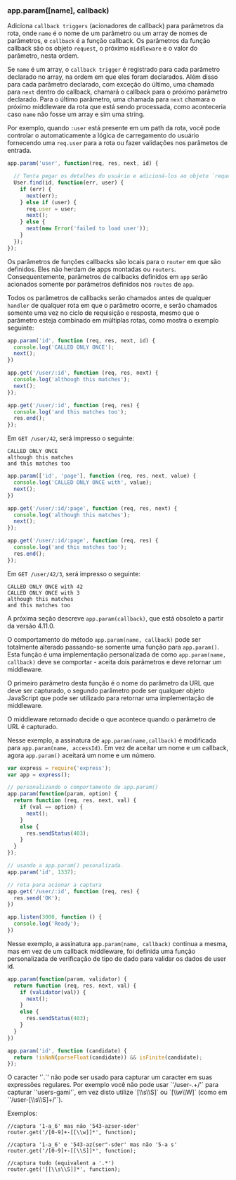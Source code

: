 <h3 id='app.param'>app.param([name], callback)</h3>

Adiciona `callback triggers` (acionadores de callback) para parâmetros da rota, onde `name` é o nome de um parâmetro ou um array de nomes de parâmetros, e `callback` é a função callback. Os parâmetros da função callback são os objeto `request`, o próximo `middleware` e o valor do parâmetro, nesta ordem.

Se `name` é um array, o `callback trigger` é registrado para cada parâmetro declarado no array, na ordem em que eles foram declarados. Além disso para cada parâmetro declarado, com exceção do último, uma chamada para `next` dentro do callback, chamará o callback para o próximo parâmetro declarado. Para o último parâmetro, uma chamada para `next` chamara o próximo middleware da rota que está sendo processada, como aconteceria caso `name` não fosse um array e sim uma string.

Por exemplo, quando `:user` está presente em um path da rota, você pode controlar o automaticamente a lógica de carregamento do usuário fornecendo uma `req.user` para a rota ou fazer validações nos parâmetos de entrada.

~~~js
app.param('user', function(req, res, next, id) {

  // Tenta pegar os detalhes do usuário e adicioná-los ao objeto `request`
  User.find(id, function(err, user) {
    if (err) {
      next(err);
    } else if (user) {
      req.user = user;
      next();
    } else {
      next(new Error('failed to load user'));
    }
  });
});
~~~

Os parâmetros de funções callbacks são locais para o `router` em que são definidos. Eles não herdam de apps montadas ou `routers`. Consequentemente, parâmetros de callbacks definidos em `app` serão acionados somente por parâmetros definidos nos `routes` de `app`.

Todos os parâmetros de callbacks serão chamados antes de qualquer `handler` de qualquer rota em que o parâmetro ocorre, e serão chamados somente uma vez no ciclo de requisição e resposta, mesmo que o parâmetro esteja combinado em múltiplas rotas, como mostra o exemplo seguinte:


~~~js
app.param('id', function (req, res, next, id) {
  console.log('CALLED ONLY ONCE');
  next();
})

app.get('/user/:id', function (req, res, next) {
  console.log('although this matches');
  next();
});

app.get('/user/:id', function (req, res) {
  console.log('and this matches too');
  res.end();
});
~~~

Em `GET /user/42`, será impresso o seguinte:

~~~
CALLED ONLY ONCE
although this matches
and this matches too
~~~

~~~js
app.param(['id', 'page'], function (req, res, next, value) {
  console.log('CALLED ONLY ONCE with', value);
  next();
})

app.get('/user/:id/:page', function (req, res, next) {
  console.log('although this matches');
  next();
});

app.get('/user/:id/:page', function (req, res) {
  console.log('and this matches too');
  res.end();
});
~~~

Em `GET /user/42/3`, será impresso o seguinte:

~~~
CALLED ONLY ONCE with 42
CALLED ONLY ONCE with 3
although this matches
and this matches too
~~~

<div class="doc-box doc-warn" markdown="1">

A próxima seção descreve `app.param(callback)`, que está obsoleto a partir da versão 4.11.0.

</div>

O comportamento do método `app.param(name, callback)` pode ser totalmente alterado passando-se somente uma função para `app.param()`. Esta função é uma implementação personalizada de como `app.param(name, callback)`  deve se comportar - aceita dois parâmetros e deve retornar um middleware.

O primeiro parâmetro desta função é o nome do parâmetro da URL que deve ser capturado, o segundo parâmetro pode ser qualquer objeto JavaScript que pode ser utilizado para retornar uma implementação de middleware.


O middleware retornado decide o que acontece quando o parâmetro de URL é capturado.

Nesse exemplo, a assinatura de `app.param(name,callback)` é modificada para `app.param(name, accessId)`.  Em vez de aceitar um nome e um callback, agora `app.param()` aceitará um nome e um número.

~~~js
var express = require('express');
var app = express();

// personalizando o comportamento de app.param()
app.param(function(param, option) {
  return function (req, res, next, val) {
    if (val == option) {
      next();
    }
    else {
      res.sendStatus(403);
    }
  }
});

// usando a app.param() pesonalizada.
app.param('id', 1337);

// rota para acionar a captura
app.get('/user/:id', function (req, res) {
  res.send('OK');
})

app.listen(3000, function () {
  console.log('Ready');
})
~~~

Nesse exemplo, a assinatura `app.param(name, callback)` continua a mesma, mas em vez de um callback middleware, foi definida uma função personalizada de verificação de tipo de dado para validar os dados de user id.


~~~js
app.param(function(param, validator) {
  return function (req, res, next, val) {
    if (validator(val)) {
      next();
    }
    else {
      res.sendStatus(403);
    }
  }
})

app.param('id', function (candidate) {
  return !isNaN(parseFloat(candidate)) && isFinite(candidate);
});
~~~

<div class="doc-box doc-info" markdown="1">
O caracter '`.`' não pode ser usado para capturar um caracter em suas expressões regulares. Por exemplo você não pode usar `'/user-.+/'` para capturar `'users-gami'`, em vez disto utilize  `[\\s\\S]` ou `[\\w\\W]` (como em `'/user-[\\s\\S]+/'`).

Exemplos:

<pre><code class="language-js">//captura '1-a_6' mas não '543-azser-sder'
router.get('/[0-9]+-[[\\w]]*', function); 

//captura '1-a_6' e '543-az(ser"-sder' mas não '5-a s'
router.get('/[0-9]+-[[\\S]]*', function); 

//captura tudo (equivalent a '.*')
router.get('[[\\s\\S]]*', function); 
</code></pre>

</div>
